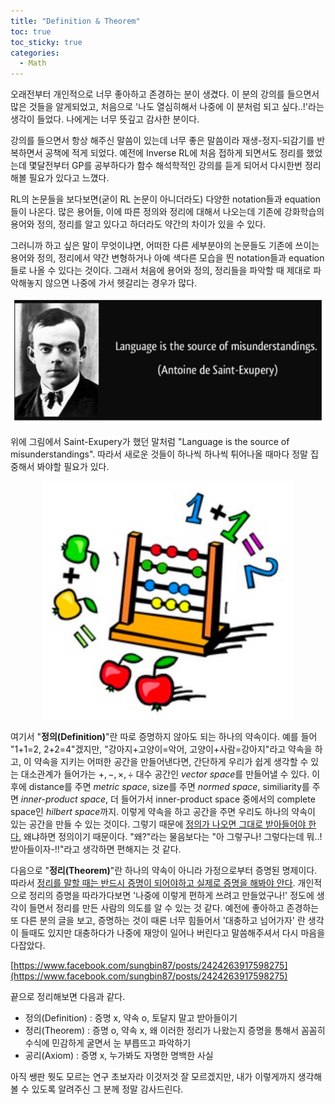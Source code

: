 ```yaml
---
title: "Definition & Theorem"
toc: true
toc_sticky: true
categories:
  - Math
---
```


오래전부터 개인적으로 너무 좋아하고 존경하는 분이 생겼다. 이 분의 강의를 들으면서 많은 것들을 알게되었고, 처음으로 '나도 열심히해서 나중에 이 분처럼 되고 싶다..!'라는 생각이 들었다. 나에게는 너무 뜻깊고 감사한 분이다.

강의를 들으면서 항상 해주신 말씀이 있는데 너무 좋은 말씀이라 재생-정지-되감기를 반복하면서 공책에 적게 되었다. 예전에 Inverse RL에 처음 접하게 되면서도 정리를 했었는데 몇달전부터 GP를 공부하다가 함수 해석학적인 강의를 듣게 되어서 다시한번 정리해볼 필요가 있다고 느꼈다.

RL의 논문들을 보다보면(굳이 RL 논문이 아니더라도) 다양한 notation들과 equation들이 나온다. 많은 용어들, 이에 따른 정의와 정리에 대해서 나오는데 기존에 강화학습의 용어와 정의, 정리를 알고 있다고 하더라도 약간의 차이가 있을 수 있다.

그러니까 하고 싶은 말이 무엇이냐면, 어떠한 다른 세부분야의 논문들도 기존에 쓰이는 용어와 정의, 정리에서 약간 변형하거나 아예 색다른 모습을 띈 notation들과 equation들로 나올 수 있다는 것이다. 그래서 처음에 용어와 정의, 정리들을 파악할 때 제대로 파악해놓지 않으면 나중에 가서 헷갈리는 경우가 많다.

<center> <img src='../assets/images/d&t/dt1.jpg' width="500"> </center>

위에 그림에서 Saint-Exupery가 했던 말처럼 "Language is the source of misunderstandings". 따라서 새로운 것들이 하나씩 하나씩 튀어나올 때마다 정말 집중해서 봐야할 필요가 있다.

<center> <img src='../assets/images/d&t/dt2.jpg' width="400"> </center>

여기서 "**정의(Definition)**"란 따로 증명하지 않아도 되는 하나의 약속이다. 예를 들어 "1+1=2, 2+2=4"겠지만, "강아지+고양이=악어, 고양이+사람=강아지"라고 약속을 하고, 이 약속을 지키는 어떠한 공간을 만들어낸다면, 간단하게 우리가 쉽게 생각할 수 있는 대소관계가 들어가는 $+,-,\times,\div$ 대수 공간인 *vector space*를 만들어낼 수 있다. 이후에 distance를 주면 *metric space*, size를 주면 *normed space*, similiarity를 주면 *inner-product space*, 더 들어가서 inner-product space 중에서의 complete space인 *hilbert space*까지. 이렇게 약속을 하고 공간을 주면 우리도 하나의 약속이 있는 공간을 만들 수 있는 것이다. 그렇기 때문에 <U>정의가 나오면 그대로 받아들어야 한다.</U> 왜냐하면 정의이기 때문이다. "왜?"라는 물음보다는 "아 그렇구나! 그렇다는데 뭐..! 받아들이자-!!"라고 생각하면 편해지는 것 같다.

다음으로 "**정리(Theorem)**"란 하나의 약속이 아니라 가정으로부터 증명된 명제이다. 따라서 <U>정리를 말할 때는 반드시 증명이 되어야하고 실제로 증명을 해봐야 안다</U>. 개인적으로 정리의 증명을 따라가다보면 '나중에 이렇게 편하게 쓰려고 만들었구나!' 정도에 생각이 들면서 정리를 만든 사람의 의도를 알 수 있는 것 같다. 예전에 좋아하고 존경하는 또 다른 분의 글을 보고, 증명하는 것이 때론 너무 힘들어서 '대충하고 넘어가자' 란 생각이 들때도 있지만 대충하다가 나중에 재앙이 일어나 버린다고 말씀해주셔서 다시 마음을 다잡았다.

[https://www.facebook.com/sungbin87/posts/2424263917598275](https://www.facebook.com/sungbin87/posts/2424263917598275)

끝으로 정리해보면 다음과 같다.

- 정의(Definition) : 증명 x, 약속 o, 토달지 말고 받아들이기
- 정리(Theorem) : 증명 o, 약속 x, 왜 이러한 정리가 나왔는지 증명을 통해서 꼼꼼히 수식에 민감하게 굴면서 눈 부릅뜨고 파악하기
- 공리(Axiom) : 증명 x, 누가봐도 자명한 명백한 사실

아직 쌩판 뭣도 모르는 연구 초보자라 이것저것 잘 모르겠지만, 내가 이렇게까지 생각해볼 수 있도록 알려주신 그 분께 정말 감사드린다.
